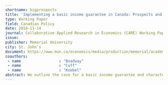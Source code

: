 ```yaml
---
shortname: bigprospects
title: 'Implementing a basic income guarantee in Canada: Prospects and problems'
type: Working Paper
field: Canadian Policy
date: 2018-11-14
journal: Collaborative Applied Research in Economics (CARE) Working Papers
issue:
publisher: Memorial University
city: St. John’s
document: https://www.mun.ca/economics/media/production/memorial/academic/faculty-of-humanities-and-social-sciences/economics/media-library/more/events/boadway-care-memorial.pdf
coauthors:
 - name                 : "Boadway"
 - name                 : "Cuff"
 - name                 : "Koebel"
abstract: We outline the case for a basic income guarantee and characterize the alternative forms it could take. We argue that implementing such a program in the Canadian federation should involve collaboration between federal and provincial governments, with each level having some discretion over the size of the guarantee within their jurisdictions. We draw on tax harmonization arrangements in Canada for guidance about how such collaboration could be managed. We propose a basic income guarantee model for Canada that is sufficient to move all persons out of poverty, that is implemented through the tax system, and that is affordable. Our proposal is virtually self-financing in the sense that it redistributes existing federal and provincial transfers and does not require any tax increases. We illustrate our basic income guarantee program using simulations based on Statistics Canada’s SPSD/M model.
---
```

